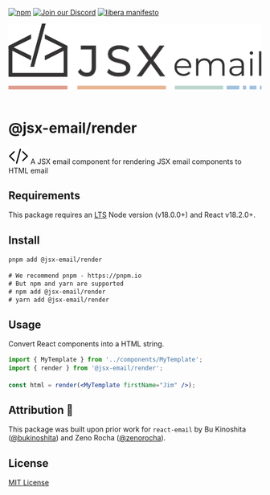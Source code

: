 [npm]: https://img.shields.io/npm/v/@jsx-email/render
[npm-url]: https://www.npmjs.com/package/@jsx-email/render

[![npm][npm]][npm-url]
[![Join our Discord](https://img.shields.io/badge/join_our-Discord-5a64ea)](https://discord.gg/FywZN57mTg)
[![libera manifesto](https://img.shields.io/badge/libera-manifesto-lightgrey.svg)](https://liberamanifesto.com)

<div align="center">
	<img src="https://raw.githubusercontent.com/shellscape/jsx-email/main/assets/npm-header.svg" alt="JSX email"><br/><br/>
</div>

# @jsx-email/render

<div>
  <img src="https://raw.githubusercontent.com/shellscape/jsx-email/main/assets/brackets.svg" alt="JSX email" valign="sub">
  A JSX email component for rendering JSX email components to HTML email
<div>

## Requirements

This package requires an [LTS](https://github.com/nodejs/Release) Node version (v18.0.0+) and React v18.2.0+.

## Install

```shell
pnpm add @jsx-email/render

# We recommend pnpm - https://pnpm.io
# But npm and yarn are supported
# npm add @jsx-email/render
# yarn add @jsx-email/render
```

## Usage

Convert React components into a HTML string.

```jsx
import { MyTemplate } from '../components/MyTemplate';
import { render } from '@jsx-email/render';

const html = render(<MyTemplate firstName="Jim" />);
```

## Attribution 🧡

This package was built upon prior work for `react-email` by Bu Kinoshita ([@bukinoshita](https://twitter.com/bukinoshita)) and Zeno Rocha ([@zenorocha](https://twitter.com/zenorocha)).

## License

[MIT License](./LICENSE.md)
